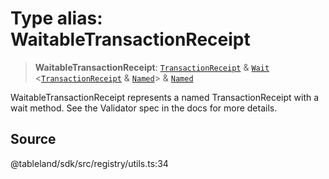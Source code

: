 # Type alias: WaitableTransactionReceipt

> **WaitableTransactionReceipt**: [`TransactionReceipt`](TransactionReceipt.md) & [`Wait`](../namespaces/helpers/interfaces/Wait.md) \<[`TransactionReceipt`](TransactionReceipt.md) & [`Named`](../interfaces/Named.md)\> & [`Named`](../interfaces/Named.md)

WaitableTransactionReceipt represents a named TransactionReceipt with a wait method.
See the Validator spec in the docs for more details.

## Source

@tableland/sdk/src/registry/utils.ts:34
